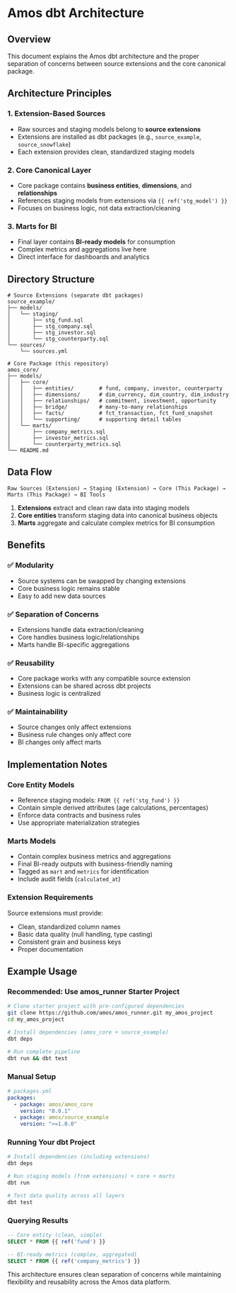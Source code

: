 # Amos dbt Architecture

## Overview

This document explains the Amos dbt architecture and the proper separation of concerns between source extensions and the core canonical package.

## Architecture Principles

### 1. **Extension-Based Sources**
- Raw sources and staging models belong to **source extensions**
- Extensions are installed as dbt packages (e.g., `source_example`, `source_snowflake`)
- Each extension provides clean, standardized staging models

### 2. **Core Canonical Layer**
- Core package contains **business entities**, **dimensions**, and **relationships**
- References staging models from extensions via `{{ ref('stg_model') }}`
- Focuses on business logic, not data extraction/cleaning

### 3. **Marts for BI**
- Final layer contains **BI-ready models** for consumption
- Complex metrics and aggregations live here
- Direct interface for dashboards and analytics

## Directory Structure

```
# Source Extensions (separate dbt packages)
source_example/
├── models/
│   └── staging/
│       ├── stg_fund.sql
│       ├── stg_company.sql
│       ├── stg_investor.sql
│       └── stg_counterparty.sql
└── sources/
    └── sources.yml

# Core Package (this repository)
amos_core/
├── models/
│   ├── core/
│   │   ├── entities/        # fund, company, investor, counterparty
│   │   ├── dimensions/      # dim_currency, dim_country, dim_industry
│   │   ├── relationships/   # commitment, investment, opportunity
│   │   ├── bridge/          # many-to-many relationships
│   │   ├── facts/           # fct_transaction, fct_fund_snapshot
│   │   └── supporting/      # supporting detail tables
│   └── marts/
│       ├── company_metrics.sql
│       ├── investor_metrics.sql
│       └── counterparty_metrics.sql
└── README.md
```

## Data Flow

```
Raw Sources (Extension) → Staging (Extension) → Core (This Package) → Marts (This Package) → BI Tools
```

1. **Extensions** extract and clean raw data into staging models
2. **Core entities** transform staging data into canonical business objects
3. **Marts** aggregate and calculate complex metrics for BI consumption

## Benefits

### ✅ **Modularity**
- Source systems can be swapped by changing extensions
- Core business logic remains stable
- Easy to add new data sources

### ✅ **Separation of Concerns**
- Extensions handle data extraction/cleaning
- Core handles business logic/relationships
- Marts handle BI-specific aggregations

### ✅ **Reusability**
- Core package works with any compatible source extension
- Extensions can be shared across dbt projects
- Business logic is centralized

### ✅ **Maintainability**
- Source changes only affect extensions
- Business rule changes only affect core
- BI changes only affect marts

## Implementation Notes

### Core Entity Models
- Reference staging models: `FROM {{ ref('stg_fund') }}`
- Contain simple derived attributes (age calculations, percentages)
- Enforce data contracts and business rules
- Use appropriate materialization strategies

### Marts Models
- Contain complex business metrics and aggregations
- Final BI-ready outputs with business-friendly naming
- Tagged as `mart` and `metrics` for identification
- Include audit fields (`calculated_at`)

### Extension Requirements
Source extensions must provide:
- Clean, standardized column names
- Basic data quality (null handling, type casting)
- Consistent grain and business keys
- Proper documentation

## Example Usage

### Recommended: Use amos_runner Starter Project
```bash
# Clone starter project with pre-configured dependencies
git clone https://github.com/amos/amos_runner.git my_amos_project
cd my_amos_project

# Install dependencies (amos_core + source_example)
dbt deps

# Run complete pipeline
dbt run && dbt test
```

### Manual Setup
```yaml
# packages.yml
packages:
  - package: amos/amos_core
    version: "0.0.1"
  - package: amos/source_example
    version: ">=1.0.0"
```

### Running Your dbt Project
```bash
# Install dependencies (including extensions)
dbt deps

# Run staging models (from extensions) + core + marts
dbt run

# Test data quality across all layers
dbt test
```

### Querying Results
```sql
-- Core entity (clean, simple)
SELECT * FROM {{ ref('fund') }}

-- BI-ready metrics (complex, aggregated)
SELECT * FROM {{ ref('company_metrics') }}
```

This architecture ensures clean separation of concerns while maintaining flexibility and reusability across the Amos data platform.